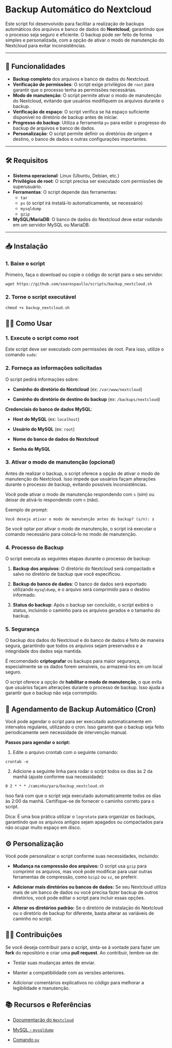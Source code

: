 # Backup Automático do Nextcloud

Este script foi desenvolvido para facilitar a realização de backups automáticos dos arquivos e banco de dados do **Nextcloud**, garantindo que o processo seja seguro e eficiente. O backup pode ser feito de forma simples e personalizada, com a opção de ativar o modo de manutenção do Nextcloud para evitar inconsistências.

---

## 🚀 Funcionalidades

- **Backup completo** dos arquivos e banco de dados do Nextcloud.
- **Verificação de permissões**: O script exige privilégios de `root` para garantir que o processo tenha as permissões necessárias.
- **Modo de manutenção**: O script permite ativar o modo de manutenção do Nextcloud, evitando que usuários modifiquem os arquivos durante o backup.
- **Verificação de espaço**: O script verifica se há espaço suficiente disponível no diretório de backup antes de iniciar.
- **Progresso do backup**: Utiliza a ferramenta `pv` para exibir o progresso do backup de arquivos e banco de dados.
- **Personalização**: O script permite definir os diretórios de origem e destino, o banco de dados e outras configurações importantes.

---

## 🛠️ Requisitos

- **Sistema operacional**: Linux (Ubuntu, Debian, etc.)
- **Privilégios de root**: O script precisa ser executado com permissões de superusuário.
- **Ferramentas**: O script depende das ferramentas:
  - `tar`
  - `pv` (o script irá instalá-lo automaticamente, se necessário)
  - `mysqldump`
  - `gzip`
- **MySQL/MariaDB**: O banco de dados do Nextcloud deve estar rodando em um servidor MySQL ou MariaDB.

---

## 📥 Instalação

### 1. Baixe o script

Primeiro, faça o download ou copie o código do script para o seu servidor.

```
wget https://github.com/soarespaullo/scripts/backup_nextcloud.sh
```
### 2. Torne o script executável

```
chmod +x backup_nextcloud.sh
```
## 🏃‍♂️ Como Usar

### 1. Execute o script como root

Este script deve ser executado com permissões de root. Para isso, utilize o comando `sudo`:

### 2. Forneça as informações solicitadas

O script pedirá informações sobre:

- **Caminho do diretório do Nextcloud** (ex: `/var/www/nextcloud`)

- **Caminho do diretório de destino do backup** (ex: `/backups/nextcloud`)

**Credenciais do banco de dados MySQL**:

- **Host do MySQL** (ex: `localhost`)

- **Usuário do MySQL** (ex: `root`)

- **Nome do banco de dados do Nextcloud**

- **Senha do MySQL**

### 3. Ativar o modo de manutenção (opcional)

Antes de realizar o backup, o script oferece a opção de ativar o modo de manutenção do Nextcloud. Isso impede que usuários façam alterações durante o processo de backup, evitando possíveis inconsistências.

Você pode ativar o modo de manutenção respondendo com `s` (sim) ou deixar de ativá-lo respondendo com `n` (não).

Exemplo de prompt:

```
Você deseja ativar o modo de manutenção antes do backup? (s/n): s
```
Se você optar por ativar o modo de manutenção, o script irá executar o comando necessário para colocá-lo no modo de manutenção.

### 4. Processo de Backup

O script executa as seguintes etapas durante o processo de backup:

1. **Backup dos arquivos**: O diretório do Nextcloud será compactado e salvo no diretório de backup que você especificou.

2. **Backup do banco de dados**: O banco de dados será exportado utilizando `mysqldump`, e o arquivo será comprimido para o destino informado.

3. **Status do backup**: Após o backup ser concluído, o script exibirá o status, incluindo o caminho para os arquivos gerados e o tamanho do backup.

### 5. Segurança
O backup dos dados do Nextcloud e do banco de dados é feito de maneira segura, garantindo que todos os arquivos sejam preservados e a integridade dos dados seja mantida.

É recomendado **criptografar** os backups para maior segurança, especialmente se os dados forem sensíveis, ou armazená-los em um local seguro.

O script oferece a opção de **habilitar o modo de manutenção**, o que evita que usuários façam alterações durante o processo de backup. Isso ajuda a garantir que o backup não seja corrompido.

## 🔄 Agendamento de Backup Automático (Cron)

Você pode agendar o script para ser executado automaticamente em intervalos regulares, utilizando o cron. Isso garante que o backup seja feito periodicamente sem necessidade de intervenção manual.

**Passos para agendar o script:**

1. Edite o arquivo crontab com o seguinte comando:

```
crontab -e
```

2. Adicione a seguinte linha para rodar o script todos os dias às 2 da manhã (ajuste conforme sua necessidade):

```
0 2 * * * /caminho/para/backup_nextcloud.sh
```

Isso fará com que o script seja executado automaticamente todos os dias às 2:00 da manhã. Certifique-se de fornecer o caminho correto para o script.

Dica: É uma boa prática utilizar o `logrotate` para organizar os backups, garantindo que os arquivos antigos sejam apagados ou compactados para não ocupar muito espaço em disco.

## ⚙️ Personalização

Você pode personalizar o script conforme suas necessidades, incluindo:

- **Mudança na compressão dos arquivos:** O script usa `gzip` para comprimir os arquivos, mas você pode modificar para usar outras ferramentas de compressão, como `bzip2` ou `xz`, se preferir.

- **Adicionar mais diretórios ou bancos de dados:** Se seu Nextcloud utiliza mais de um banco de dados ou você precisa fazer backup de outros diretórios, você pode editar o script para incluir essas opções.

- **Alterar os diretórios padrão:** Se o diretório de instalação do Nextcloud ou o diretório de backup for diferente, basta alterar as variáveis de caminho no script.

## 🧑‍💻 Contribuições

Se você deseja contribuir para o script, sinta-se à vontade para fazer um **fork** do repositório e criar uma **pull request**. Ao contribuir, lembre-se de:

- Testar suas mudanças antes de enviar.

- Manter a compatibilidade com as versões anteriores.

- Adicionar comentários explicativos no código para melhorar a legibilidade e manutenção.

## 📚 Recursos e Referências

- [Documentação do `Nextcloud`](https://docs.nextcloud.com/)

- [MySQL - `mysqldump`](https://dev.mysql.com/doc/refman/8.0/en/mysqldump.html)

- [Comando `pv`](https://linux.die.net/man/1/pv)
